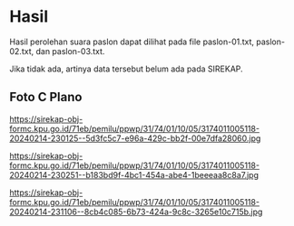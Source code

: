 # Hasil

Hasil perolehan suara paslon dapat dilihat pada file paslon-01.txt, paslon-02.txt, dan paslon-03.txt.

Jika tidak ada, artinya data tersebut belum ada pada SIREKAP.

## Foto C Plano

https://sirekap-obj-formc.kpu.go.id/71eb/pemilu/ppwp/31/74/01/10/05/3174011005118-20240214-230125--5d3fc5c7-e96a-429c-bb2f-00e7dfa28060.jpg

https://sirekap-obj-formc.kpu.go.id/71eb/pemilu/ppwp/31/74/01/10/05/3174011005118-20240214-230251--b183bd9f-4bc1-454a-abe4-1beeeaa8c8a7.jpg

https://sirekap-obj-formc.kpu.go.id/71eb/pemilu/ppwp/31/74/01/10/05/3174011005118-20240214-231106--8cb4c085-6b73-424a-9c8c-3265e10c715b.jpg

